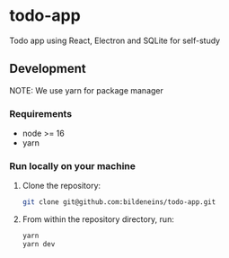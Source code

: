 # todo-app
Todo app using React, Electron and SQLite for self-study

## Development

NOTE: We use yarn for package manager

### Requirements

- node >= 16
- yarn

### Run locally on your machine

1. Clone the repository:

   ```sh
   git clone git@github.com:bildeneins/todo-app.git
   ```
1. From within the repository directory, run:
   ```sh
   yarn
   yarn dev
   ```
